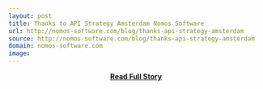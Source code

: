 ```yaml
---
layout: post
title: Thanks to API Strategy Amsterdam Nomos Software
url: http://nomos-software.com/blog/thanks-api-strategy-amsterdam
source: http://nomos-software.com/blog/thanks-api-strategy-amsterdam
domain: nomos-software.com
image: 
---
```


<p></p>
<center><p><a href="http://nomos-software.com/blog/thanks-api-strategy-amsterdam" style='padding:25px; font-sze:18px; font-weight: bold;'>Read Full Story</a></p></center>
